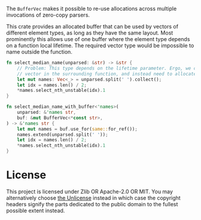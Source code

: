 The `BufferVec` makes it possible to re-use allocations across multiple
invocations of zero-copy parsers.

This crate provides an allocated buffer that can be used by vectors of
different element types, as long as they have the same layout. Most prominently
this allows use of one buffer where the element type depends on a function
local lifetime. The required vector type would be impossible to name outside
the function.

```rust
fn select_median_name(unparsed: &str) -> &str {
    // Problem: This type depends on the lifetime parameter. Ergo, we can not normally store _one_
    // vector in the surrounding function, and instead need to allocate here a new one.
    let mut names: Vec<_> = unparsed.split(' ').collect();
    let idx = names.len() / 2;
    *names.select_nth_unstable(idx).1
}

fn select_median_name_with_buffer<'names>(
    unparsed: &'names str,
    buf: &mut BufferVec<*const str>,
) -> &'names str {
    let mut names = buf.use_for(same::for_ref());
    names.extend(unparsed.split(' '));
    let idx = names.len() / 2;
    *names.select_nth_unstable(idx).1
}
```

# License

This project is licensed under Zlib OR Apache-2.0 OR MIT. You may alternatively
choose [the Unlicense](http://unlicense.org/) instead in which case the
copyright headers signify the parts dedicated to the public domain to the
fullest possible extent instead.
